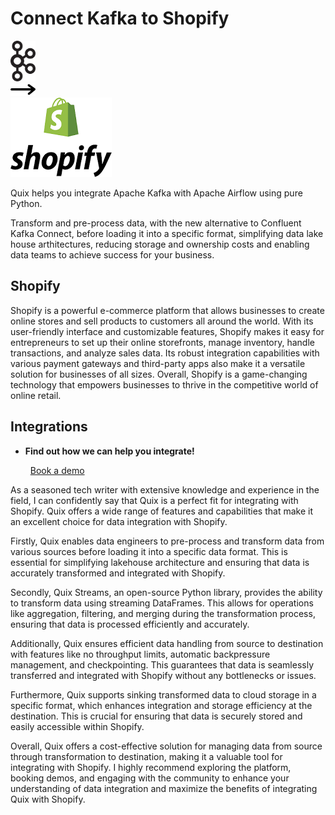 # Connect Kafka to Shopify

<div class="connect-images cards blog-grid-card" markdown>
<div>
<img src="../images/kafka_logo.png" width="40px" />
</div>
<div>
<img src="../images/arrow.svg" width="40px" />
</div>
<div>
<img src="./images/shopify_1.jpg" />
</div>
</div>

Quix helps you integrate Apache Kafka with Apache Airflow using pure Python.

Transform and pre-process data, with the new alternative to Confluent Kafka Connect, before loading it into a specific format, simplifying data lake house arthitectures, reducing storage and ownership costs and enabling data teams to achieve success for your business.

## Shopify

Shopify is a powerful e-commerce platform that allows businesses to create online stores and sell products to customers all around the world. With its user-friendly interface and customizable features, Shopify makes it easy for entrepreneurs to set up their online storefronts, manage inventory, handle transactions, and analyze sales data. Its robust integration capabilities with various payment gateways and third-party apps also make it a versatile solution for businesses of all sizes. Overall, Shopify is a game-changing technology that empowers businesses to thrive in the competitive world of online retail.

## Integrations

<div class="grid cards" markdown>

- __Find out how we can help you integrate!__

    <a class="md-button md-button--primary" href="https://share.hsforms.com/1iW0TmZzKQMChk0lxd_tGiw4yjw2?__hstc=175542013.2303933fbd746c0ac86d9ccbe9bc9100.1728383268831.1729603416735.1729620918855.31&__hssc=175542013.1.1729620918855&__hsfp=2132701734" target="_blank" style="margin:.5rem;">Book a demo</a>

</div>


As a seasoned tech writer with extensive knowledge and experience in the field, I can confidently say that Quix is a perfect fit for integrating with Shopify. Quix offers a wide range of features and capabilities that make it an excellent choice for data integration with Shopify. 

Firstly, Quix enables data engineers to pre-process and transform data from various sources before loading it into a specific data format. This is essential for simplifying lakehouse architecture and ensuring that data is accurately transformed and integrated with Shopify.

Secondly, Quix Streams, an open-source Python library, provides the ability to transform data using streaming DataFrames. This allows for operations like aggregation, filtering, and merging during the transformation process, ensuring that data is processed efficiently and accurately.

Additionally, Quix ensures efficient data handling from source to destination with features like no throughput limits, automatic backpressure management, and checkpointing. This guarantees that data is seamlessly transferred and integrated with Shopify without any bottlenecks or issues.

Furthermore, Quix supports sinking transformed data to cloud storage in a specific format, which enhances integration and storage efficiency at the destination. This is crucial for ensuring that data is securely stored and easily accessible within Shopify.

Overall, Quix offers a cost-effective solution for managing data from source through transformation to destination, making it a valuable tool for integrating with Shopify. I highly recommend exploring the platform, booking demos, and engaging with the community to enhance your understanding of data integration and maximize the benefits of integrating Quix with Shopify.

